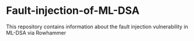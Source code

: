 # Fault-injection-of-ML-DSA

This repository contains information about the fault injection vulnerability in ML-DSA via Rowhammer

